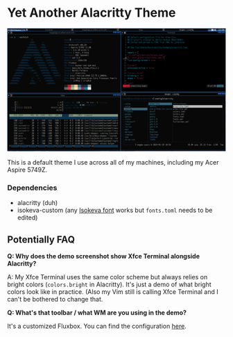 # Yet Another Alacritty Theme

![](https://github.com/jatardine/dotfiles-alacritty/blob/main/alacritty-xfce4-term-demo.png)

This is a default theme I use across all of my machines, including my Acer Aspire 5749Z.

### Dependencies

- alacritty (duh)
- isokeva-custom (any [Isokeva font](https://github.com/be5invis/Iosevka) works but `fonts.toml` needs to be edited)

## Potentially FAQ

**Q: Why does the demo screenshot show Xfce Terminal alongside Alacritty?**

A: My Xfce Terminal uses the same color scheme but always relies on bright colors (`colors.bright` in Alacritty). It's just a demo of what bright colors look like in practice. (Also my Vim still is calling Xfce Terminal and I can't be bothered to change that.

**Q: What's that toolbar / what WM are you using in the demo?**

It's a customized Fluxbox. You can find the configuration [here](https://github.com/jatardine/dotfiles-fluxbox-acer).

